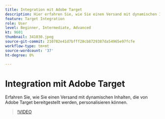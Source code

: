 ```yaml
---
title: Integration mit Adobe Target
description: Hier erfahren Sie, wie Sie einen Versand mit dynamischen Inhalten personalisieren, die von Adobe Target bereitgestellt werden.
feature: Target Integration
role: User
level: Beginner, Intermediate, Advanced
kt: 9601
thumbnail: 341030.jpeg
source-git-commit: 210782e41d7bfff28cb8729387da54965e97fcfe
workflow-type: tm+mt
source-wordcount: '37'
ht-degree: 0%

---
```



# Integration mit Adobe Target

Erfahren Sie, wie Sie einen Versand mit dynamischen Inhalten, die von Adobe Target bereitgestellt werden, personalisieren können.

>[!VIDEO](https://video.tv.adobe.com/v/341030?quality=12&learn=on)
